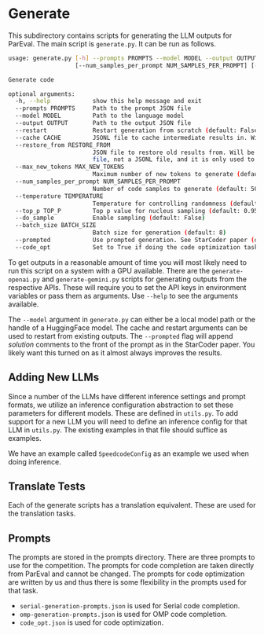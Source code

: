 # Generate

This subdirectory contains scripts for generating the LLM outputs for ParEval.
The main script is `generate.py`. It can be run as follows.

```sh
usage: generate.py [-h] --prompts PROMPTS --model MODEL --output OUTPUT [--restart] [--cache CACHE] [--restore_from RESTORE_FROM] [--max_new_tokens MAX_NEW_TOKENS]
                   [--num_samples_per_prompt NUM_SAMPLES_PER_PROMPT] [--temperature TEMPERATURE] [--top_p TOP_P] [--do_sample] [--batch_size BATCH_SIZE] [--prompted]

Generate code

optional arguments:
  -h, --help            show this help message and exit
  --prompts PROMPTS     Path to the prompt JSON file
  --model MODEL         Path to the language model
  --output OUTPUT       Path to the output JSON file
  --restart             Restart generation from scratch (default: False)
  --cache CACHE         JSONL file to cache intermediate results in. Will be restored from if it already exists and --restart is not specified
  --restore_from RESTORE_FROM
                        JSON file to restore old results from. Will be restored from if it already exists and --restart is not specified. Is different from --cache in that it is a JSON
                        file, not a JSONL file, and it is only used to restore old results where the prompt is equivalent. Cached results are prioritized over restored results.
  --max_new_tokens MAX_NEW_TOKENS
                        Maximum number of new tokens to generate (default: 1024)
  --num_samples_per_prompt NUM_SAMPLES_PER_PROMPT
                        Number of code samples to generate (default: 50)
  --temperature TEMPERATURE
                        Temperature for controlling randomness (default: 0.2)
  --top_p TOP_P         Top p value for nucleus sampling (default: 0.95)
  --do_sample           Enable sampling (default: False)
  --batch_size BATCH_SIZE
                        Batch size for generation (default: 8)
  --prompted            Use prompted generation. See StarCoder paper (default: False)
  --code_opt            Set to True if doing the code optimization task and False for the code completion task.
```

To get outputs in a reasonable amount of time you will most likely need to run
this script on a system with a GPU available. There are the `generate-openai.py`
and `generate-gemini.py` scripts for generating outputs from the respective
APIs. These will require you to set the API keys in environment variables or
pass them as arguments. Use `--help` to see the arguments available.

The `--model` argument in `generate.py` can either be a local model path or the
handle of a HuggingFace model. The cache and restart arguments can be used to
restart from existing outputs. The `--prompted` flag will append _solution_
comments to the front of the prompt as in the StarCoder paper. You likely want
this turned on as it almost always improves the results.

## Adding New LLMs

Since a number of the LLMs have different inference settings and prompt formats,
we utilize an inference configuration abstraction to set these parameters for
different models. These are defined in `utils.py`. To add support for a new LLM
you will need to define an inference config for that LLM in `utils.py`. The
existing examples in that file should suffice as examples.

We have an example called `SpeedcodeConfig` as an example we used when doing inference.

## Translate Tests

Each of the generate scripts has a translation equivalent. These are used for
the translation tasks.

## Prompts
The prompts are stored in the prompts directory. There are three prompts to use for the competition.
The prompts for code completion are taken directly from ParEval and cannot be changed. 
The prompts for code optimization are written by us and thus there is some flexibility in the prompts used for that task.

* `serial-generation-prompts.json` is used for Serial code completion.
* `omp-generation-prompts.json` is used for OMP code completion.
* `code_opt.json` is used for code optimization.

